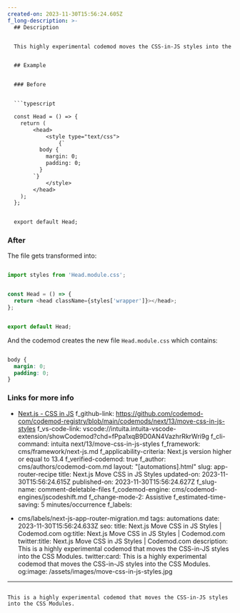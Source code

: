 ```yaml
---
created-on: 2023-11-30T15:56:24.605Z
f_long-description: >-
  ## Description


  This highly experimental codemod moves the CSS-in-JS styles into the CSS Modules.


  ## Example


  ### Before


  ```typescript

  const Head = () => {
  	return (
  		<head>
  			<style type="text/css">
  				{`
          body {
            margin: 0;
            padding: 0;
          }
        `}
  			</style>
  		</head>
  	);
  };


  export default Head;

  ```


  ### After


  The file gets transformed into:


  ```typescript

  import styles from 'Head.module.css';


  const Head = () => {
  	return <head className={styles['wrapper']}></head>;
  };


  export default Head;

  ```


  And the codemod creates the new file `Head.module.css` which contains:


  ```css

  body {
  	margin: 0;
  	padding: 0;
  }

  ```


  ### Links for more info


  * [Next.js - CSS in JS](https://nextjs.org/docs/pages/building-your-application/styling/css-in-js)
f_github-link: https://github.com/codemod-com/codemod-registry/blob/main/codemods/next/13/move-css-in-js-styles
f_vs-code-link: vscode://intuita.intuita-vscode-extension/showCodemod?chd=fPpa1xqB9D0AN4VazhrRkrWri9g
f_cli-command: intuita next/13/move-css-in-js-styles
f_framework: cms/framework/next-js.md
f_applicability-criteria: Next.js version higher or equal to 13.4
f_verified-codemod: true
f_author: cms/authors/codemod-com.md
layout: "[automations].html"
slug: app-router-recipe
title: Next.js Move CSS in JS Styles
updated-on: 2023-11-30T15:56:24.615Z
published-on: 2023-11-30T15:56:24.627Z
f_slug-name: comment-deletable-files
f_codemod-engine: cms/codemod-engines/jscodeshift.md
f_change-mode-2: Assistive
f_estimated-time-saving: 5 minutes/occurrence
f_labels:
  - cms/labels/next-js-app-router-migration.md
tags: automations
date: 2023-11-30T15:56:24.633Z
seo:
  title: Next.js Move CSS in JS Styles | Codemod.com
  og:title: Next.js Move CSS in JS Styles | Codemod.com
  twitter:title: Next.js Move CSS in JS Styles | Codemod.com
  description: This is a highly experimental codemod that moves the CSS-in-JS
    styles into the CSS Modules.
  twitter:card: This is a highly experimental codemod that moves the CSS-in-JS
    styles into the CSS Modules.
  og:image: /assets/images/move-css-in-js-styles.jpg
---
```

This is a highly experimental codemod that moves the CSS-in-JS styles into the CSS Modules.